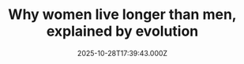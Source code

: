 ---
title: "Why women live longer than men, explained by evolution"
date: 2025-10-28T17:39:43.000Z
category: Health
externalLink: "https://www.sciencedaily.com/releases/2025/10/251027225628.htm"
image: ""
excerpt: "An international team of researchers led by scientists from the Max Planck Institute for Evolutionary Anthropology in Leipzig, working with 15 collaborators around the world, has conducted the most comprehensive study yet of lifespan differences between the sexes in mammals and birds. Their findings shed new light on one of biology’s enduring mysteries: why males and females age differently.…"
---